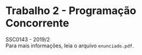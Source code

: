 # Trabalho 2 - Programação Concorrente

SSC0143 - 2019/2 <br>
Para mais informações, leia o arquivo `enunciado.pdf`.
